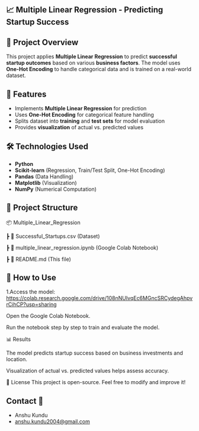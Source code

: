  ## 📈 Multiple Linear Regression - Predicting Startup Success  

## 📌 Project Overview  
This project applies **Multiple Linear Regression** to predict **successful startup outcomes** based on various **business factors**. The model uses **One-Hot Encoding** to handle categorical data and is trained on a real-world dataset.  

## 🚀 Features  
- Implements **Multiple Linear Regression** for prediction  
- Uses **One-Hot Encoding** for categorical feature handling  
- Splits dataset into **training** and **test sets** for model evaluation  
- Provides **visualization** of actual vs. predicted values  

## 🛠️ Technologies Used  
- **Python**  
- **Scikit-learn** (Regression, Train/Test Split, One-Hot Encoding)  
- **Pandas** (Data Handling)  
- **Matplotlib** (Visualization)  
- **NumPy** (Numerical Computation)  

## 📂 Project Structure  
📦 Multiple_Linear_Regression

┣ 📜 Successful_Startups.csv (Dataset)

┣ 📜 multiple_linear_regression.ipynb (Google Colab Notebook)

┣ 📜 README.md (This file)



## 📌 How to Use  
1.Access the model: https://colab.research.google.com/drive/108nNUIvqEc6MGncSRCydegAhpvrCihCP?usp=sharing

Open the Google Colab Notebook.

Run the notebook step by step to train and evaluate the model.

📊 Results

The model predicts startup success based on business investments and location.

Visualization of actual vs. predicted values helps assess accuracy.

📜 License
This project is open-source. Feel free to modify and improve it!

## Contact 📧
* Anshu Kundu
* anshu.kundu2004@gmail.com




